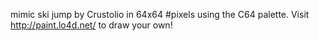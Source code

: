 mimic ski jump by Crustolio in 64x64 #pixels using the C64 palette. Visit http://paint.lo4d.net/ to draw your own! 
